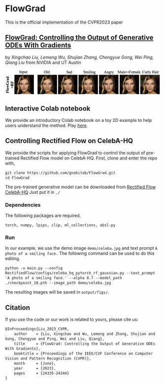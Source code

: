 # FlowGrad

This is the official implementation of the CVPR2023 paper
## [FlowGrad: Controlling the Output of Generative ODEs With Gradients](https://openaccess.thecvf.com/content/CVPR2023/html/Liu_FlowGrad_Controlling_the_Output_of_Generative_ODEs_With_Gradients_CVPR_2023_paper.html) 
by *Xingchao Liu, Lemeng Wu, Shujian Zhang, Chengyue Gong, Wei Ping, Qiang Liu* from NVIDIA and UT Austin

![](fig1.png)

## Interactive Colab notebook

We provide an introductory Colab notebook on a toy 2D example to help users understand the method. Play [here](https://colab.research.google.com/drive/1rx3-WbC6yyx1jnES3xVQ0b463xfihFJU?usp=sharing).

## Controlling Rectified Flow on CelebA-HQ

We provide the scripts for applying FlowGrad to control the output of pre-trained Rectified Flow model on CelebA-HQ.
First, clone and enter the repo with,

```
git clone https://github.com/gnobitab/FlowGrad.git
cd FlowGrad
```

The pre-trained generative model can be downloaded from [Rectified Flow CelebA-HQ](https://drive.google.com/file/d/1ryhuJGz75S35GEdWDLiq4XFrsbwPdHnF/view?usp=sharing) 
Just put it in ``` ./ ```

### Dependencies
The following packages are required,

```
torch, numpy, lpips, clip, ml_collections, absl-py 
```

### Run
In our example, we use the demo image ```demo/celeba.jpg``` and text prompt ```A photo of a smiling face.``` The following command can be used to do this editing.

```
python -u main.py --config RectifiedFlow/configs/celeba_hq_pytorch_rf_gaussian.py --text_prompt 'A photo of a smiling face.' --alpha 0.7 --model_path ./checkpoint_10.pth --image_path demo/celeba.jpg
```

The resulting images will be saved in ```output/figs/```.


## Citation
If you use the code or our work is related to yours, please cite us:
```
@InProceedings{Liu_2023_CVPR,
    author    = {Liu, Xingchao and Wu, Lemeng and Zhang, Shujian and Gong, Chengyue and Ping, Wei and Liu, Qiang},
    title     = {FlowGrad: Controlling the Output of Generative ODEs With Gradients},
    booktitle = {Proceedings of the IEEE/CVF Conference on Computer Vision and Pattern Recognition (CVPR)},
    month     = {June},
    year      = {2023},
    pages     = {24335-24344}
}
```
